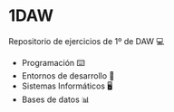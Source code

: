 # 1DAW

Repositorio de ejercicios de 1º de DAW 💻

- Programación ⌨️<br>
- Entornos de desarrollo 💾<br>
- Sistemas Informáticos 🖥️<br>
- Bases de datos 📊

